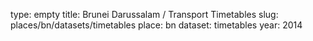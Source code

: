 type: empty
title: Brunei Darussalam / Transport Timetables
slug: places/bn/datasets/timetables
place: bn
dataset: timetables
year: 2014
